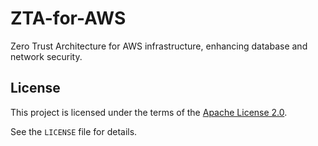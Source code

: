 # ZTA-for-AWS
 Zero Trust Architecture for AWS infrastructure, enhancing database and network security.



 ## License
This project is licensed under the terms of the [Apache License 2.0](LICENSE).

See the `LICENSE` file for details.
